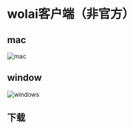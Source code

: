 # wolai客户端（非官方）

## mac

![mac](https://user-images.githubusercontent.com/6293752/92745205-bc7a0e80-f3b4-11ea-9edf-7895a908f1cc.png)

## window

![windows](https://user-images.githubusercontent.com/6293752/92745274-cbf95780-f3b4-11ea-90ec-7ec99b5e5280.png)

## 下载

